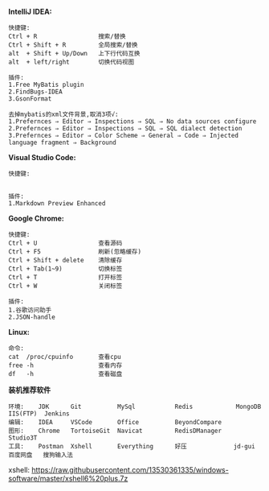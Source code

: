 **IntelliJ IDEA:**
```
快捷键:
Ctrl + R                 搜索/替换
Ctrl + Shift + R         全局搜索/替换
alt  + Shift + Up/Down   上下行代码互换
alt  + left/right        切换代码视图

插件:
1.Free MyBatis plugin
2.FindBugs-IDEA
3.GsonFormat

去掉mybatis的xml文件背景,取消3项√:
1.Prefernces ⇒ Editor ⇒ Inspections ⇒ SQL ⇒ No data sources configure  
2.Prefernces ⇒ Editor ⇒ Inspections ⇒ SQL ⇒ SQL dialect detection      
3.Prefernces ⇒ Editor ⇒ Color Scheme ⇒ General ⇒ Code ⇒ Injected language fragment ⇒ Background
```

**Visual Studio Code:**
```
快捷键:


插件:
1.Markdown Preview Enhanced
```

**Google Chrome:**
```
快捷键:
Ctrl + U                 查看源码
Ctrl + F5                刷新(忽略缓存)
Ctrl + Shift + delete    清除缓存
Ctrl + Tab(1~9)          切换标签
Ctrl + T                 打开标签
Ctrl + W                 关闭标签

插件:
1.谷歌访问助手
2.JSON-handle
```

**Linux:**
```
命令:
cat  /proc/cpuinfo       查看cpu
free -h                  查看内存
df   -h                  查看磁盘
```

**装机推荐软件**
```
环境:    JDK      Git          MySql           Redis            MongoDB   IIS(FTP)  Jenkins         
编辑:    IDEA     VSCode       Office          BeyondCompare
图形:    Chrome   TortoiseGit  Navicat         RedisDManager    Studio3T  
工具:    Postman  Xshell       Everything      好压             jd-gui    百度网盘   搜狗输入法   
```
xshell: https://raw.githubusercontent.com/13530361335/windows-software/master/xshell6%20plus.7z
